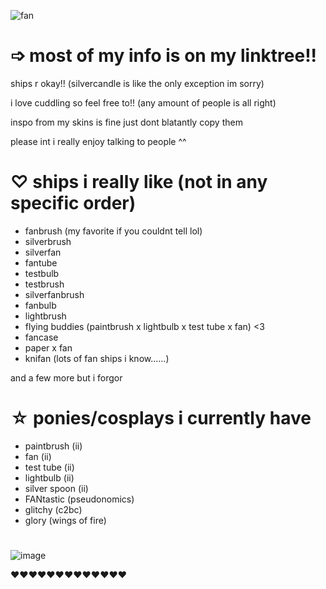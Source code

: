 ![fan](https://github.com/user-attachments/assets/5ddf6d92-6ac3-4afe-814b-93a41accee91)

# ➩ most of my info is on my linktree!!

ships r okay!! (silvercandle is like the only exception im sorry)

i love cuddling so feel free to!! (any amount of people is all right)

inspo from my skins is fine just dont blatantly copy them

please int i really enjoy talking to people ^^

# ♡ ships i really like (not in any specific order)
- fanbrush (my favorite if you couldnt tell lol)
- silverbrush
- silverfan
- fantube
- testbulb
- testbrush
- silverfanbrush
- fanbulb
- lightbrush
- flying buddies (paintbrush x lightbulb x test tube x fan) <3
- fancase
- paper x fan
- knifan (lots of fan ships i know......)

and a few more but i forgor

# ☆ ponies/cosplays i currently have
- paintbrush (ii)
- fan (ii)
- test tube (ii)
- lightbulb (ii)
- silver spoon (ii)
- FANtastic (pseudonomics)
- glitchy (c2bc)
- glory (wings of fire)
#

![image](https://github.com/user-attachments/assets/0d3e3501-8c4d-4ec1-9550-4426a033fc4c)

❤️❤️❤️❤️❤️❤️❤️❤️❤️❤️❤️❤️❤️

